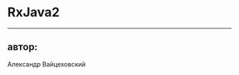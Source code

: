 <!-- .slide:    data-background-color="#fff" -->
<!-- .slide:    data-background-image="css/theme/img/background_title.svg" -->
<!-- .slide:    data-background-position="right bottom" -->
<!-- .slide:    data-background-size="16.2em 15.5em" -->
<!-- .slide:    class="center noveo-title" -->
<!-- .slide:    data-transition="convex" -->

# RxJava<span class="fragment" data-fragment-index="1">2</span>

<!-- .element: style="width: 60%" -->

<hr class="title-separator"/>

## автор:

Александр Вайцеховский